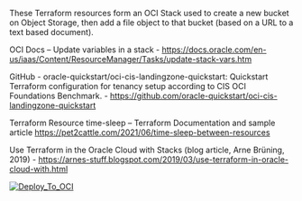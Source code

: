 These Terraform resources form an OCI Stack used to create a new bucket on Object Storage, then add a file object to that bucket (based on a URL to a text based document). 



OCI Docs – Update variables in a stack - https://docs.oracle.com/en-us/iaas/Content/ResourceManager/Tasks/update-stack-vars.htm 

GitHub - oracle-quickstart/oci-cis-landingzone-quickstart: Quickstart Terraform configuration for tenancy setup according to CIS OCI Foundations Benchmark. - https://github.com/oracle-quickstart/oci-cis-landingzone-quickstart

Terraform Resource time-sleep – Terraform Documentation and sample article  https://pet2cattle.com/2021/06/time-sleep-between-resources 

Use Terraform in the Oracle Cloud with Stacks (blog article, Arne Brüning, 2019) - https://arnes-stuff.blogspot.com/2019/03/use-terraform-in-oracle-cloud-with.html 


<a href="https://cloud.oracle.com/resourcemanager/stacks/create?zipUrl=https://github.com/oracle-quickstart/oci-cis-landingzone-quickstart/archive/refs/heads/main.zip" rel="nofollow"><img src="/oracle-quickstart/oci-cis-landingzone-quickstart/raw/main/images/DeployToOCI.svg" alt="Deploy_To_OCI" style="max-width: 100%;"></a>